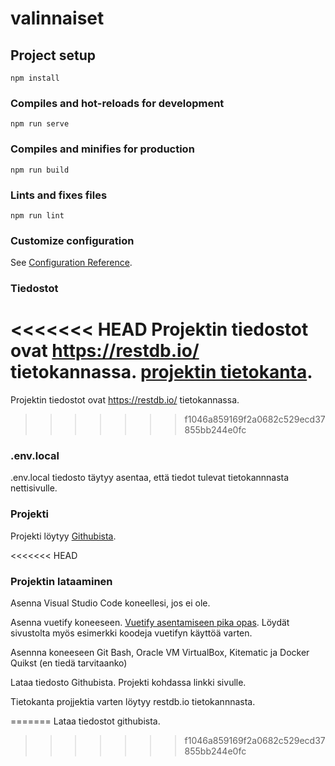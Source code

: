 # valinnaiset

## Project setup
```
npm install
```

### Compiles and hot-reloads for development
```
npm run serve
```

### Compiles and minifies for production
```
npm run build
```



### Lints and fixes files
```
npm run lint
```

### Customize configuration
See [Configuration Reference](https://cli.vuejs.org/config/).

### Tiedostot
<<<<<<< HEAD
Projektin tiedostot ovat https://restdb.io/ tietokannassa. [projektin tietokanta](https://valinnaiset-e07c.restdb.io/home/db/valinnaiset-e07c).
=======
Projektin tiedostot ovat https://restdb.io/ tietokannassa.
>>>>>>> f1046a859169f2a0682c529ecd37855bb244e0fc

### .env.local

.env.local tiedosto täytyy asentaa, että tiedot tulevat tietokannnasta nettisivulle.

### Projekti
Projekti löytyy [Githubista](https://github.com/hanna1704/valinnaiset).

<<<<<<< HEAD
### Projektin lataaminen

Asenna Visual Studio Code koneellesi, jos ei ole.

Asenna vuetify koneeseen. [Vuetify asentamiseen pika opas](https://vuetifyjs.com/en/getting-started/quick-start).
Löydät sivustolta myös esimerkki koodeja vuetifyn käyttöä varten.

Asennna koneeseen Git Bash, Oracle VM VirtualBox, Kitematic ja Docker Quikst (en tiedä tarvitaanko)

Lataa tiedosto Githubista. Projekti kohdassa linkki sivulle.

Tietokanta projjektia varten löytyy restdb.io tietokannnasta.


=======
Lataa tiedostot githubista.
>>>>>>> f1046a859169f2a0682c529ecd37855bb244e0fc
